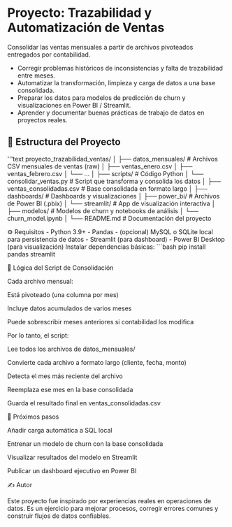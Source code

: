 # Proyecto: Trazabilidad y Automatización de Ventas 

Consolidar las ventas mensuales a partir de archivos pivoteados entregados por contabilidad. 
- Corregir problemas históricos de inconsistencias y falta de trazabilidad entre meses.
- Automatizar la transformación, limpieza y carga de datos a una base consolidada.
- Preparar los datos para modelos de predicción de churn y visualizaciones en Power BI / Streamlit.
- Aprender y documentar buenas prácticas de trabajo de datos en proyectos reales.

## 📁 Estructura del Proyecto 

'''text
proyecto_trazabilidad_ventas/
│
├── datos_mensuales/ # Archivos CSV mensuales de ventas (raw)
│ ├── ventas_enero.csv
│ ├── ventas_febrero.csv
│ └── ...
│
├── scripts/ # Código Python
│ └── consolidar_ventas.py # Script que transforma y consolida los datos
│
├── ventas_consolidadas.csv # Base consolidada en formato largo
│
├── dashboards/ # Dashboards y visualizaciones
│ ├── power_bi/ # Archivos de Power BI (.pbix)
│ └── streamlit/ # App de visualización interactiva
│
├── modelos/ # Modelos de churn y notebooks de análisis
│ └── churn_model.ipynb
│
└── README.md # Documentación del proyecto

⚙ Requisitos - Python 3.9+ - Pandas - (opcional) MySQL o SQLite local para persistencia de datos - Streamlit (para dashboard) - Power BI Desktop (para visualización) Instalar dependencias básicas: ```bash pip install pandas streamlit 

🧠 Lógica del Script de Consolidación

Cada archivo mensual:

Está pivoteado (una columna por mes)

Incluye datos acumulados de varios meses

Puede sobrescribir meses anteriores si contabilidad los modifica

Por lo tanto, el script:

Lee todos los archivos de datos_mensuales/

Convierte cada archivo a formato largo (cliente, fecha, monto)

Detecta el mes más reciente del archivo

Reemplaza ese mes en la base consolidada

Guarda el resultado final en ventas_consolidadas.csv

🚀 Próximos pasos

Añadir carga automática a SQL local

Entrenar un modelo de churn con la base consolidada

Visualizar resultados del modelo en Streamlit

Publicar un dashboard ejecutivo en Power BI

✍️ Autor

Este proyecto fue inspirado por experiencias reales en operaciones de datos.
Es un ejercicio para mejorar procesos, corregir errores comunes y construir flujos de datos confiables.

